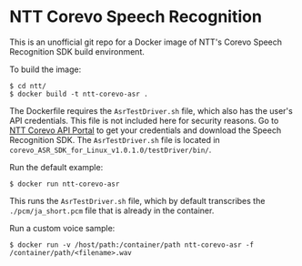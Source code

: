 # NTT Corevo Speech Recognition
This is an unofficial git repo for a Docker image of NTT's Corevo Speech Recognition SDK build environment.

To build the image:
```
$ cd ntt/
$ docker build -t ntt-corevo-asr .
```

The Dockerfile requires the `AsrTestDriver.sh` file, which also has the user's API credentials. This file is not included here for security reasons. Go to [NTT Corevo API Portal](https://corevo-api-portal.xfarm.jp/en/) to get your credentials and download the Speech Recognition SDK. The `AsrTestDriver.sh` file is located in `corevo_ASR_SDK_for_Linux_v1.0.1.0/testDriver/bin/`.

Run the default example:
```
$ docker run ntt-corevo-asr
```
This runs the `AsrTestDriver.sh` file, which by default transcribes the `./pcm/ja_short.pcm` file that is already in the container.

Run a custom voice sample:
```
$ docker run -v /host/path:/container/path ntt-corevo-asr -f /container/path/<filename>.wav
```